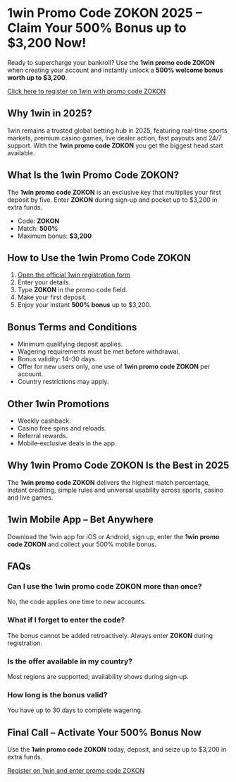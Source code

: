 
<h1>1win Promo Code ZOKON 2025 – Claim Your 500% Bonus up to $3,200 Now!</h1>
<p>Ready to supercharge your bankroll? Use the <strong>1win promo code ZOKON</strong> when creating your account and instantly unlock a <strong>500% welcome bonus worth up to $3,200</strong>.</p>
<p><a href="https://1weaou.life/?p=wj23" rel="noopener" target="_blank">Click here to register on 1win with promo code ZOKON</a></p>

<h2>Why 1win in 2025?</h2>
<p>1win remains a trusted global betting hub in 2025, featuring real‑time sports markets, premium casino games, live dealer action, fast payouts and 24/7 support. With the <strong>1win promo code ZOKON</strong> you get the biggest head start available.</p>

<h2>What Is the 1win Promo Code ZOKON?</h2>
<p>The <strong>1win promo code ZOKON</strong> is an exclusive key that multiplies your first deposit by five. Enter <strong>ZOKON</strong> during sign‑up and pocket up to $3,200 in extra funds.</p>
<ul>
<li>Code: <strong>ZOKON</strong></li>
<li>Match: <strong>500%</strong></li>
<li>Maximum bonus: <strong>$3,200</strong></li>
</ul>

<h2>How to Use the 1win Promo Code ZOKON</h2>
<ol>
<li><a href="https://1weaou.life/?p=wj23" rel="noopener" target="_blank">Open the official 1win registration form</a></li>
<li>Enter your details.</li>
<li>Type <strong>ZOKON</strong> in the promo code field.</li>
<li>Make your first deposit.</li>
<li>Enjoy your instant <strong>500% bonus</strong> up to $3,200.</li>
</ol>

<h2>Bonus Terms and Conditions</h2>
<ul>
<li>Minimum qualifying deposit applies.</li>
<li>Wagering requirements must be met before withdrawal.</li>
<li>Bonus validity: 14–30 days.</li>
<li>Offer for new users only, one use of <strong>1win promo code ZOKON</strong> per account.</li>
<li>Country restrictions may apply.</li>
</ul>

<h2>Other 1win Promotions</h2>
<ul>
<li>Weekly cashback.</li>
<li>Casino free spins and reloads.</li>
<li>Referral rewards.</li>
<li>Mobile‑exclusive deals in the app.</li>
</ul>

<h2>Why 1win Promo Code ZOKON Is the Best in 2025</h2>
<p>The <strong>1win promo code ZOKON</strong> delivers the highest match percentage, instant crediting, simple rules and universal usability across sports, casino and live games.</p>

<h2>1win Mobile App – Bet Anywhere</h2>
<p>Download the 1win app for iOS or Android, sign up, enter the <strong>1win promo code ZOKON</strong> and collect your 500% mobile bonus.</p>

<h2>FAQs</h2>
<h3>Can I use the 1win promo code ZOKON more than once?</h3>
<p>No, the code applies one time to new accounts.</p>
<h3>What if I forget to enter the code?</h3>
<p>The bonus cannot be added retroactively. Always enter <strong>ZOKON</strong> during registration.</p>
<h3>Is the offer available in my country?</h3>
<p>Most regions are supported; availability shows during sign‑up.</p>
<h3>How long is the bonus valid?</h3>
<p>You have up to 30 days to complete wagering.</p>

<h2>Final Call – Activate Your 500% Bonus Now</h2>
<p>Use the <strong>1win promo code ZOKON</strong> today, deposit, and seize up to $3,200 in extra funds.</p>
<p><a href="https://1weaou.life/?p=wj23" rel="noopener" target="_blank">Register on 1win and enter promo code ZOKON</a></p>
</body>
</html>

